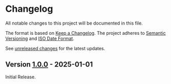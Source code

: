 # Changelog

All notable changes to this project will be documented in this file.

The format is based on [Keep a Changelog](https://keepachangelog.com/en/1.0.0/).
The project adheres to [Semantic Versioning](https://semver.org/spec/v2.0.0.html)
and [ISO Date Format](https://www.iso.org/iso-8601-date-and-time-format.html).

See [unreleased changes] for the latest updates.

## Version [1.0.0] - 2025-01-01

Initial Release.

[unreleased changes]: https://github.com/abapPM/ABAP-Tap/compare/1.0.0...main
[1.0.0]: https://github.com/abapPM/ABAP-Tap/releases/tag/1.0.0
